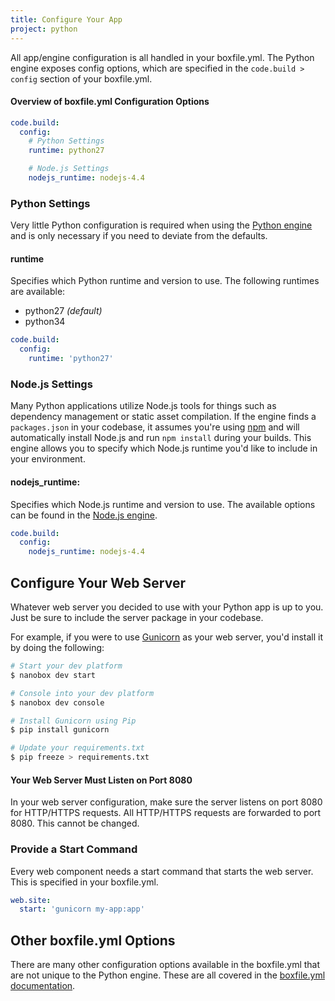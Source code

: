 ```yaml
---
title: Configure Your App
project: python
---
```


All app/engine configuration is all handled in your boxfile.yml. The Python engine exposes config options, which are specified in the `code.build > config` section of your boxfile.yml.

#### Overview of boxfile.yml Configuration Options
```yaml
code.build:
  config:
    # Python Settings
    runtime: python27

    # Node.js Settings
    nodejs_runtime: nodejs-4.4
```

### Python Settings
Very little Python configuration is required when using the [Python engine](https://github.com/nanobox-io/nanobox-engine-python) and is only necessary if you need to deviate from the defaults.

#### runtime
Specifies which Python runtime and version to use. The following runtimes are available:

- python27 *(default)*
- python34

```yaml
code.build:
  config:
    runtime: 'python27'
```

### Node.js Settings
Many Python applications utilize Node.js tools for things such as dependency management or static asset compilation. If the engine finds a `packages.json` in your codebase, it assumes you're using [npm](https://www.npmjs.com/) and will automatically install Node.js and run `npm install` during your builds. This engine allows you to specify which Node.js runtime you'd like to include in your environment.

#### nodejs_runtime:
Specifies which Node.js runtime and version to use. The available options can be found in the [Node.js engine](https://github.com/nanobox-io/nanobox-engine-nodejs#runtime).

```yaml
code.build:
  config:
    nodejs_runtime: nodejs-4.4
```

## Configure Your Web Server
Whatever web server you decided to use with your Python app is up to you. Just be sure to include the server package in your codebase.

For example, if you were to use [Gunicorn](http://gunicorn.org) as your web server, you'd install it by doing the following:

```bash
# Start your dev platform
$ nanobox dev start

# Console into your dev platform
$ nanobox dev console

# Install Gunicorn using Pip
$ pip install gunicorn

# Update your requirements.txt
$ pip freeze > requirements.txt
```

#### Your Web Server Must Listen on Port 8080
In your web server configuration, make sure the server listens on port 8080 for HTTP/HTTPS requests. All HTTP/HTTPS requests are forwarded to port 8080. This cannot be changed.

### Provide a Start Command
Every web component needs a start command that starts the web server. This is specified in your boxfile.yml.

```yaml
web.site:
  start: 'gunicorn my-app:app'
```

## Other boxfile.yml Options
There are many other configuration options available in the boxfile.yml that are not unique to the Python engine. These are all covered in the [boxfile.yml documentation](https://docs.nanobox.io/app-config/boxfile/).
